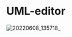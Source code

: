 # UML-editor

![20220608_135718_](https://user-images.githubusercontent.com/93152909/172542927-2dd63465-64e7-47c9-ae09-60ae0d45008b.gif)
